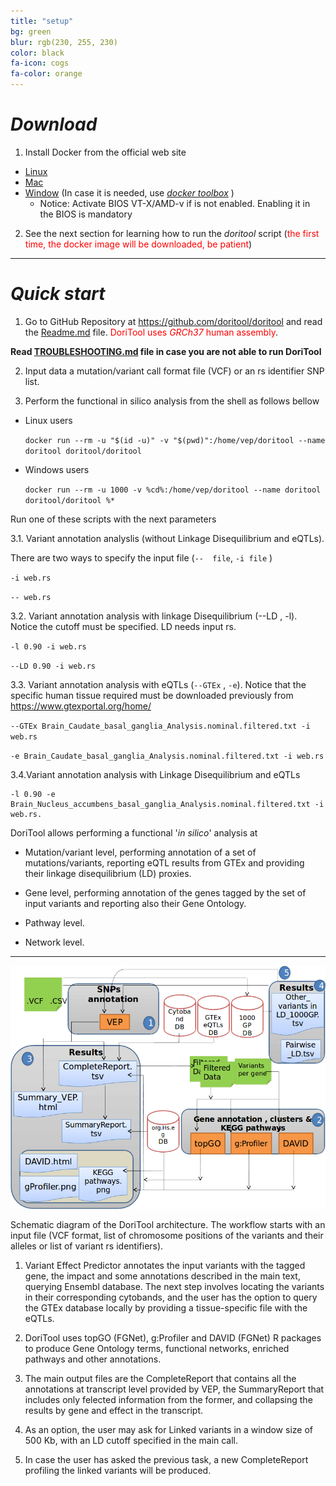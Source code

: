 ```yaml
---
title: "setup"
bg: green
blur: rgb(230, 255, 230)
color: black
fa-icon: cogs
fa-color: orange
---
```


# <i class="fa fa-download"> Download</i>

1. Install Docker from the official web site
  - [Linux](https://docs.docker.com/engine/installation/#supported-platforms)
  - [Mac](https://docs.docker.com/docker-for-mac/install/#download-docker-for-mac)
  - [Window](https://docs.docker.com/docker-for-windows/install/) (In case it is needed, use _[docker toolbox](https://www.docker.com/products/docker-toolbox)_ )
       - Notice: Activate BIOS VT-X/AMD-v if is not enabled. Enabling it in the BIOS is mandatory

2. See the next section for learning how to run the _doritool_ script (<font color="red">the first time, the docker image will be downloaded, be patient</font>)

--------------------
# <i class="fa fa-play"> Quick start</i>

1) Go to GitHub Repository at <https://github.com/doritool/doritool> and read the [Readme.md](https://github.com/doritool/doritool/blob/master/README.md)
file. <font color="red">DoriTool uses _GRCh37_ human assembly</font>.

**Read [TROUBLESHOOTING.md](https://github.com/doritool/doritool/blob/master/TROUBLESHOOTING.md) file in case you are not able to run DoriTool**

2) Input data a mutation/variant call format file (VCF) or an rs identifier SNP list.

3) Perform the functional in silico analysis from the shell as follows bellow

- Linux users

    `docker run --rm -u "$(id -u)" -v "$(pwd)":/home/vep/doritool --name doritool doritool/doritool`

- Windows users

    `docker run --rm -u 1000 -v %cd%:/home/vep/doritool --name doritool doritool/doritool %*`

Run one of these scripts with the next parameters

3.1. Variant annotation analyslis (without Linkage Disequilibrium and eQTLs).

There are two ways to specify the input file (`--  file`,  `-i file` )

`-i web.rs`

`-- web.rs`

3.2. Variant annotation analysis with linkage Disequilibrium (--LD , -l). Notice the cutoff must be specified. LD needs input rs.

`-l 0.90 -i web.rs`

`--LD 0.90 -i web.rs`

3.3. Variant annotation analysis with eQTLs (`--GTEx` , `-e`). Notice that the specific human tissue required must be downloaded previously from
<https://www.gtexportal.org/home/>

`--GTEx Brain_Caudate_basal_ganglia_Analysis.nominal.filtered.txt -i web.rs`

`-e Brain_Caudate_basal_ganglia_Analysis.nominal.filtered.txt -i web.rs`

3.4.Variant annotation analysis with Linkage Disequilibrium and eQTLs

    -l 0.90 -e Brain_Nucleus_accumbens_basal_ganglia_Analysis.nominal.filtered.txt -i web.rs.

DoriTool allows performing a functional '_in silico_' analysis at

- Mutation/variant level, performing annotation of a set of mutations/variants, reporting eQTL results from GTEx and providing their linkage disequilibrium (LD) proxies.

- Gene level, performing annotation of the genes tagged by the set of input variants and reporting also their Gene Ontology.

- Pathway level.

- Network level.

--------------------

![Doritool Logo](../img/workflow.png)


Schematic diagram of the DoriTool architecture. The workflow starts with an input file (VCF format, list of chromosome positions of the variants and their alleles or list of variant rs identifiers).

1) Variant Effect Predictor annotates the input variants with the tagged gene, the impact and some annotations described in the main text, querying Ensembl database. The next step involves locating the variants in their corresponding cytobands, and the user has the option to query the GTEx database locally by providing a tissue-specific file with the eQTLs.

2) DoriTool uses topGO (FGNet), g:Profiler and DAVID (FGNet) R packages to produce Gene Ontology terms, functional networks, enriched pathways and other annotations.

3) The main output files are the CompleteReport that contains all the annotations at transcript level provided by VEP, the SummaryReport that includes only felected information from the former, and collapsing the results by gene and effect in the transcript.

4) As an option, the user may ask for Linked variants in a window size of 500 Kb, with an LD cutoff specified in the main call.

5) In case the user has asked the previous task, a new CompleteReport profiling the linked variants will be produced.
